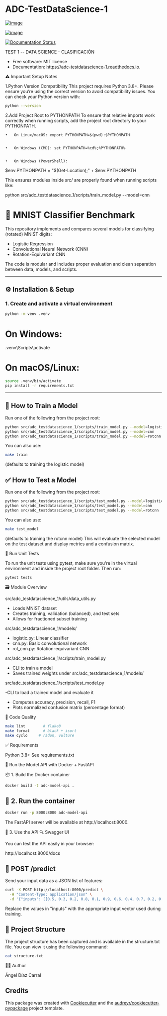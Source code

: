# ADC-TestDataScience-1

[![image](https://img.shields.io/pypi/v/adc_testdatascience_1.svg)](https://pypi.python.org/pypi/adc_testdatascience_1)

[![image](https://img.shields.io/travis/adiazcarral/adc_testdatascience_1.svg)](https://travis-ci.com/adiazcarral/adc_testdatascience_1)

[![Documentation Status](https://readthedocs.org/projects/adc-testdatascience-1/badge/?version=latest)](https://adc-testdatascience-1.readthedocs.io/en/latest/?version=latest)

TEST 1 -- DATA SCIENCE - CLASIFICACIÓN

-   Free software: MIT license
-   Documentation: <https://adc-testdatascience-1.readthedocs.io>.

⚠️ Important Setup Notes

1.Python Version Compatibility
This project requires Python 3.8+. Please ensure you’re using the correct version to avoid compatibility issues.
You can check your Python version with:
```bash
python --version
```

2.Add Project Root to PYTHONPATH
To ensure that relative imports work correctly when running scripts, add the project root directory to your PYTHONPATH.

	•	On Linux/macOS: export PYTHONPATH=$(pwd):$PYTHONPATH


	•	On Windows (CMD): set PYTHONPATH=%cd%;%PYTHONPATH%


	•	On Windows (PowerShell):

$env:PYTHONPATH = "$(Get-Location);" + $env:PYTHONPATH


This ensures modules inside src/ are properly found when running scripts like:

python src/adc_testdatascience_1/scripts/train_model.py --model=cnn

# 🧠 MNIST Classifier Benchmark

This repository implements and compares several models for classifying (rotated) MNIST digits:

- Logistic Regression
- Convolutional Neural Network (CNN)
- Rotation-Equivariant CNN

The code is modular and includes proper evaluation and clean separation between data, models, and scripts.

---

## ⚙️ Installation & Setup

### 1. Create and activate a virtual environment

```bash
python -m venv .venv
```
# On Windows:
.venv\Scripts\activate
# On macOS/Linux:
```bash
source .venv/bin/activate
pip install -r requirements.txt
```
---

## 🚀 How to Train a Model

Run one of the following from the project root:
```bash
python src/adc_testdatascience_1/scripts/train_model.py --model=logistic
python src/adc_testdatascience_1/scripts/train_model.py --model=cnn
python src/adc_testdatascience_1/scripts/train_model.py --model=rotcnn
```
You can also use:
```bash
make train
```
(defaults to training the logistic model)

## ✅ How to Test a Model

Run one of the following from the project root:
```bash
python src/adc_testdatascience_1/scripts/test_model.py --model=logistic
python src/adc_testdatascience_1/scripts/test_model.py --model=cnn
python src/adc_testdatascience_1/scripts/test_model.py --model=rotcnn
```
You can also use:
```bash
make test_model
```
(defaults to training the rotcnn model)
This will evaluate the selected model on the test dataset and display metrics and a confusion matrix.

🧪 Run Unit Tests

To run the unit tests using pytest, make sure you're in the virtual environment and inside the project root folder. Then run:

```bash
pytest tests
```

🗃️ Module Overview

src/adc_testdatascience_1/utils/data_utils.py

- Loads MNIST dataset
- Creates training, validation (balanced), and test sets
- Allows for fractioned subset training

src/adc_testdatascience_1/models/

- logistic.py: Linear classifier
- cnn.py: Basic convolutional network
- rot_cnn.py: Rotation-equivariant CNN

src/adc_testdatascience_1/scripts/train_model.py

- CLI to train a model
- Saves trained weights under src/adc_testdatascience_1/models/

src/adc_testdatascience_1/scripts/test_model.py

-CLI to load a trained model and evaluate it
- Computes accuracy, precision, recall, F1
- Plots normalized confusion matrix (percentage format)

🧹 Code Quality
```bash
make lint        # flake8
make format      # black + isort
make cyclo     # radon, vulture
```
✅ Requirements

Python 3.8+
See requirements.txt

🐳 Run the Model API with Docker + FastAPI

📦 1. Build the Docker container
```bash
docker build -t adc-model-api .
```

## 🚀 2. Run the container
```bash
docker run -p 8000:8000 adc-model-api
```

The FastAPI server will be available at http://localhost:8000.

🧪 3. Use the API
🔍 Swagger UI

You can test the API easily in your browser:

http://localhost:8000/docs

## 🔮 POST /predict

Send your input data as a JSON list of features:
```bash
curl -X POST http://localhost:8000/predict \
  -H "Content-Type: application/json" \
  -d '{"inputs": [[0.5, 0.3, 0.2, 0.8, 0.1, 0.9, 0.6, 0.4, 0.7, 0.2, 0.1, 0.3, 0.5, 0.6, 0.2, 0.9, 0.4, 0.1, 0.7, 0.8, 0.3, 0.4, 0.6, 0.2, 0.5, 0.3]]}'
```
Replace the values in "inputs" with the appropriate input vector used during training.

## 📁 Project Structure
The project structure has been captured and is available in the structure.txt file. You can view it using the following command:
```bash
cat structure.txt
```

🧑‍💻 Author

Ángel Díaz Carral

## Credits

This package was created with
[Cookiecutter](https://github.com/audreyr/cookiecutter) and the
[audreyr/cookiecutter-pypackage](https://github.com/audreyr/cookiecutter-pypackage)
project template.
